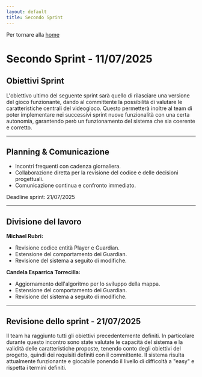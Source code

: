 ```yaml
---
layout: default
title: Secondo Sprint
---
```


Per tornare alla [home](../index.md)

# Secondo Sprint - 11/07/2025

## Obiettivi Sprint

L'obiettivo ultimo del seguente sprint sarà quello di rilasciare una versione del gioco funzionante, dando al 
committente la possibilità di valutare le caratteristiche centrali del videogioco. Questo permetterà inoltre al team di 
poter implementare nei successivi sprint nuove funzionalità con una certa autonomia, garantendo però un funzionamento
del sistema che sia coerente e corretto.

---

## Planning & Comunicazione

- Incontri frequenti con cadenza giornaliera.
- Collaborazione diretta per la revisione del codice e delle decisioni progettuali.
- Comunicazione continua e confronto immediato.

Deadline sprint: 21/07/2025

---

## Divisione del lavoro

**Michael Rubri:**
- Revisione codice entità Player e Guardian.
- Estensione del comportamento dei Guardian.
- Revisione del sistema a seguito di modifiche.

**Candela Esparrica Torrecilla:**
- Aggiornamento dell'algoritmo per lo sviluppo della mappa.
- Estensione del comportamento dei Guardian.
- Revisione del sistema a seguito di modifiche.

---

## Revisione dello sprint - 21/07/2025

Il team ha raggiunto tutti gli obiettivi precedentemente definiti. In particolare durante questo incontro sono state
valutate le capacità del sistema e la validità delle caratteristiche proposte, tenendo conto degli obiettivi del
progetto, quindi dei requisiti definiti con il committente. Il sistema risulta attualmente funzionante e giocabile
ponendo il livello di difficoltà a "easy" e rispetta i termini definiti.